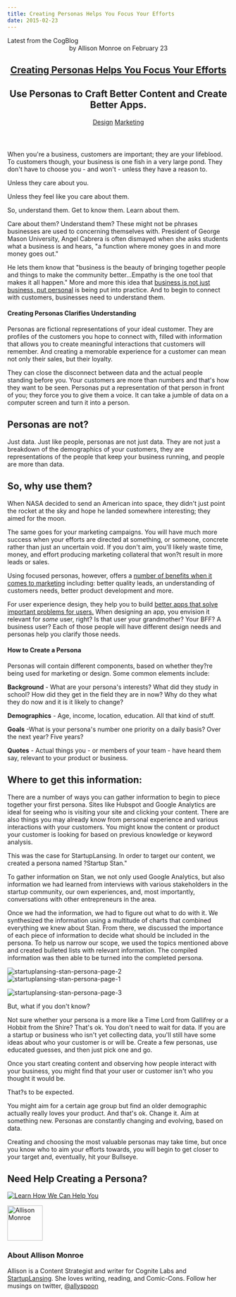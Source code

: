 ```yaml
---
title: Creating Personas Helps You Focus Your Efforts
date: 2015-02-23
---
```


<article itemscope itemtype="http://schema.org/Blog"> 
<div class="container outside"> 
 <div class="featured-post" style="background-image: url(&quot;//cdn2.hubspot.net/hub/440551/file-2533661867-png/blog-files/startuplansing-stan-persona-page-1.png?t=1441046336424&quot;);"> 
  <div class="overlay"></div> 
  <div class="row-fluid"> 
   <span class="latest-post"> Latest from <span id="title" itemprop="name">the CogBlog</span> </span> 
  </div> 
  <header class="featured-header"> 
   <div class="row-fluid"> 
    <div class="span2"></div> 
    <div class="span8"> 
     <div class="row-fluid"> 
      <div class="span12 author">
        by 
       <span class="author-name" itemprop="author"><a class="author-link" href="http://www.cognitelabs.com/blog/author/allison-monroe" itemprop="url"></a> <span itemprop="name">Allison Monroe</span></span> on 
       <span class="publish-date" itemprop="datePublished"> February 23</span> 
      </div> 
     </div> 
     <hgroup class="row-fluid"> 
      <h1 class="latest-title" itemprop="headline"> <a href="../../../../com/cognitelabs/www/blog/creating-personas-helps-you-focus-your-efforts.html" itemprop="url"> <span id="hs_cos_wrapper_name" class="hs_cos_wrapper hs_cos_wrapper_meta_field hs_cos_wrapper_type_text" style="" data-hs-cos-general-type="meta_field" data-hs-cos-type="text">Creating Personas Helps You Focus Your Efforts</span> </a> </h1> 
      <h2 class="post-synopsis" itemprop="alternativeHeadline"> <span id="hs_cos_wrapper_post_synopsis" class="hs_cos_wrapper hs_cos_wrapper_widget hs_cos_wrapper_type_text" style="" data-hs-cos-general-type="widget" data-hs-cos-type="text">Use Personas to Craft Better Content and Create Better Apps.</span> </h2> 
     </hgroup> 
     <div class="row-fluid"> 
      <span class="tags" itemprop="keywords"> <a href="http://www.cognitelabs.com/blog/topic/design" class="topic-tag">Design</a> <a href="http://www.cognitelabs.com/blog/topic/marketing" class="topic-tag">Marketing</a> </span> 
     </div> 
    </div> 
   </div> 
  </header> 
 </div> 
</div> 
<section class="blog-section" itemscope itemtype="http://schema.org/Blog"> 
 <div class="blog-post-wrapper cell-wrapper"> 
  <header class="section post-header"> 
  </header> 
  <div class="section post-body"> 
   <section itemprop="text"> 
    <span id="hs_cos_wrapper_post_body" class="hs_cos_wrapper hs_cos_wrapper_meta_field hs_cos_wrapper_type_rich_text" style="" data-hs-cos-general-type="meta_field" data-hs-cos-type="rich_text"><p dir="ltr"><span>When you're a business, customers are important; they are your lifeblood. To customers though, your business is one fish in a very large pond. They don't have to choose you - and won't - unless they have a reason to.</span></p> 
     <!--more--> <p dir="ltr"><span>Unless they care about you.</span></p> <p dir="ltr"><span>Unless they feel like you care about them.</span></p> <p dir="ltr"><span>So, understand them. Get to know them. Learn about them.</span></p> <p dir="ltr"><span>Care about them? Understand them? These might not be phrases businesses are used to concerning themselves with. President of George Mason University, Angel Cabrera is often dismayed when she asks students what a business is and hears, "a function where money goes in and more money goes out."</span></p> <p dir="ltr"><span>He lets them know that "business is the beauty of bringing together people and things to make the community better...Empathy is the one tool that makes it all happen." More and more this idea that </span><a href="../../../../com/cognitelabs/www/blog/its-not-just-business-its-personal.html"><span>business is not just business, put personal</span></a><span> is being put into practice. And to begin to connect with customers, businesses need to understand them.</span></p> <h1 dir="ltr"><span>Creating Personas Clarifies Understanding</span></h1> <p dir="ltr"><span>Personas are fictional representations of your ideal customer. They are profiles of the customers you hope to connect with, filled with information that allows you to create meaningful interactions that customers will remember. And creating a memorable experience for a customer can mean not only their sales, but their loyalty.</span></p> <p dir="ltr"><span>They can close the disconnect between data and the actual people standing before you. Your customers are more than numbers and that's how they want to be seen. Personas put a representation of that person in front of you; they force you to give them a voice. It can take a jumble of data on a computer screen and turn it into a person. </span></p> <h2 dir="ltr"><span>Personas are not?</span></h2> <p dir="ltr"><span>Just data. Just like people, personas are not just data. They are not just a breakdown of the demographics of your customers, they are representations of the people that keep your business running, and people are more than data.</span></p> <h2 dir="ltr"><span>So, why use them?</span></h2> <p dir="ltr"><span>When NASA decided to send an American into space, they didn't just point the rocket at the sky and hope he landed somewhere interesting; they aimed for the moon.</span></p> <p dir="ltr"><span>The same goes for your marketing campaigns. You will have much more success when your efforts are directed at something, or someone, concrete rather than just an uncertain void. If you don't aim, you'll likely waste time, money, and effort producing marketing collateral that won?t result in more leads or sales.</span></p> <p dir="ltr">Using focused personas, however, offers a <a href="http://blog.hubspot.com/blog/tabid/6307/bid/29583/6-Core-Benefits-of-Well-Defined-Marketing-Personas.aspx" style="font-size: inherit;">number of benefits when it comes to marketing</a> including: better quality leads, an understanding of customers needs, better product development and more.</p> <p dir="ltr">For user experience design, they help you to build <a href="../../../../com/cognitelabs/www/blog/why-would-a-customer-use-your-app.html" style="font-size: inherit;">better apps that solve important problems for users.</a>&nbsp;When designing an app, you envision it relevant for&nbsp;<em>some</em>&nbsp;user, right? Is that user your grandmother? Your BFF? A business user? Each of those people will have different design needs and personas help you clarify those needs.</p> <h1 dir="ltr"><span>How to Create a Persona</span></h1> <p dir="ltr"><span>Personas will contain different components, based on whether they?re being used for marketing or design. Some common elements include:</span></p> <p dir="ltr"><span><strong>Background</strong>&nbsp;</span><span>- What are your persona's interests? What did they study in school? How did they get in the field they are in now? Why do they what they do now and it is it likely to change? </span></p> <p dir="ltr"><strong>Demographics</strong><span> - Age, income, location, education. All that kind of stuff. </span></p> <p dir="ltr"><strong>Goals</strong><span> -What is your persona's number one priority on a daily basis? Over the next year? Five years? </span></p> <p dir="ltr"><span><strong>Quotes</strong> - </span><span>Actual things you - or members of your team - have heard them say, relevant to your product or business.</span></p> <h2 dir="ltr"><span>Where to get this information:</span></h2> <p dir="ltr"><span>There are a number of ways you can gather information to begin to piece together your first persona. Sites like Hubspot and Google Analytics are ideal for seeing who is visiting your site and clicking your content. There are also things you may already know from personal experience and various interactions with your customers. You might know the content or product your customer is looking for based on previous knowledge or keyword analysis.</span></p> <p dir="ltr"><span>This was the case for StartupLansing. In order to target our content, we created a persona named ?Startup Stan."</span></p> <p dir="ltr"><span>To gather information on Stan, we not only used Google Analytics, but also information we had learned from interviews with various stakeholders in the startup community, our own experiences, and, most importantly, conversations with other entrepreneurs in the area.</span></p> <p dir="ltr"><span>Once we had the information, we had to figure out what to do with it. We synthesized the information using a multitude of charts that combined everything we knew about Stan. From there, we discussed the importance of each piece of information to decide what should be included in the persona. To help us narrow our scope, we used the topics mentioned above and created bulleted lists with relevant information. The compiled information was then able to be turned into the completed persona.</span></p> <p dir="ltr"><img src="http://cdn2.hubspot.net/hub/440551/file-2542076120-png/blog-files/startuplansing-stan-persona-page-2.png?t=1441046336424" alt="startuplansing-stan-persona-page-2"><img src="http://cdn2.hubspot.net/hub/440551/file-2533661867-png/blog-files/startuplansing-stan-persona-page-1.png?t=1441046336424" alt="startuplansing-stan-persona-page-1"></p> <p dir="ltr"><span><img src="http://cdn2.hubspot.net/hub/440551/file-2542076115-png/blog-files/startuplansing-stan-persona-page-3.png?t=1441046336424" alt="startuplansing-stan-persona-page-3"></span></p> <p dir="ltr"><span>But, what if you don't know?</span></p> <p dir="ltr"><span>Not sure whether your persona is a more like a Time Lord from Gallifrey or a Hobbit from the Shire? That's ok. You don't need to wait for data. If you are a startup or business who isn't yet collecting data, you'll still have some ideas about who your customer is or will be. Create a few personas, use educated guesses, and then just pick one and go.</span></p> <p dir="ltr"><span>Once you start creating content&nbsp;and observing how people interact with your business, you might find that your user&nbsp;or customer isn't who you thought it would be.</span></p> <p dir="ltr"><span>That?s to be expected.</span></p> <p dir="ltr"><span>You might aim for a certain age group but find an older demographic actually really loves your product. And that's ok. Change it. Aim at something new. Personas are constantly changing and evolving, based on data.</span></p> <p dir="ltr"><span>Creating and choosing the most valuable personas may take time, but once you know who to aim your efforts towards, you will begin to get closer to your target and, eventually, hit your Bullseye.</span></p> <h2 dir="ltr"><span>Need Help Creating a Persona?</span></h2> <span id="docs-internal-guid-d7f24d5e-b731-df9f-224f-97f4780c482f">
      <!--HubSpot Call-to-Action Code --> <span class="hs-cta-wrapper" id="hs-cta-wrapper-9ac41ff7-aa19-4553-a923-fbe56db85219"> <span class="hs-cta-node hs-cta-9ac41ff7-aa19-4553-a923-fbe56db85219" id="hs-cta-9ac41ff7-aa19-4553-a923-fbe56db85219"> 
        <!--[if lte IE 8]><div id="hs-cta-ie-element"></div><![endif]--> <a href="http://cta-redirect.hubspot.com/cta/redirect/440551/9ac41ff7-aa19-4553-a923-fbe56db85219"><img class="hs-cta-img" id="hs-cta-img-9ac41ff7-aa19-4553-a923-fbe56db85219" style="border-width:0px;" src="http://no-cache.hubspot.com/cta/default/440551/9ac41ff7-aa19-4553-a923-fbe56db85219.png" alt="Learn How We Can Help You"></a> </span> <script charset="utf-8" src="http://js.hscta.net/cta/current.js"></script> <script type="text/javascript">
hbspt.cta.load(440551, '9ac41ff7-aa19-4553-a923-fbe56db85219');
</script> </span> 
      <!-- end HubSpot Call-to-Action Code --> </span></span> 
   </section> 
   <span id="hs_cos_wrapper_blog_social_sharing" class="hs_cos_wrapper hs_cos_wrapper_widget hs_cos_wrapper_type_blog_social_sharing" style="" data-hs-cos-general-type="widget" data-hs-cos-type="blog_social_sharing"> 
    <div class="hs-blog-social-share"> 
     <ul class="hs-blog-social-share-list"> 
     </ul> 
    </div> </span> 
   <div id="author-bio" itemscope itemtype="http://schema.org/Person"> 
    <img width="80" height="80" class="avatar avatar-80 photo" src="http://cdn2.hubspot.net/hub/440551/file-2454575621-jpg/avatars/allison_profile_pic.jpg?t=1441046336424&amp;width=80&amp;height=80" alt="Allison Monroe"> 
    <div id="author-info"> 
     <h3>About <span itemprop="givenName">Allison Monroe<span></span></span></h3> Allison is a Content Strategist and writer for Cognite Labs and 
     <a href="http://startuplansing.org">StartupLansing</a>. She loves writing, reading, and Comic-Cons. Follow her musings on twitter, 
     <a href="http://www.twitter.com/allyspoon">@allyspoon</a> 
    </div> 
    <div class="clear"></div> 
   </div> 
  </div> 
 </div> 
</section> 
</article>